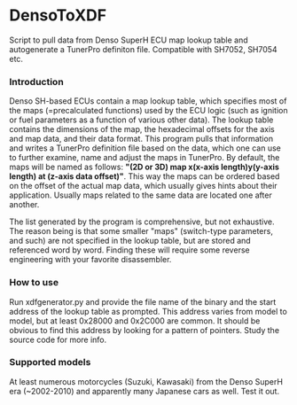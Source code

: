 # DensoToXDF
Script to pull data from Denso SuperH ECU map lookup table and autogenerate a TunerPro definiton file. Compatible with SH7052, SH7054 etc.

### Introduction

Denso SH-based ECUs contain a map lookup table, which specifies most of the maps (=precalculated functions) used by the ECU logic (such as ignition or fuel parameters as a function of various other data).
The lookup table contains the dimensions of the map, the hexadecimal offsets for the axis and map data, and their data format.
This program pulls that information and writes a TunerPro definition file based on the data, which one can use to further examine, name and adjust the maps in TunerPro.
By default, the maps will be named as follows: **"(2D or 3D) map x(x-axis length)y(y-axis length) at (z-axis data offset)"**. This way the maps can be ordered
based on the offset of the actual map data, which usually gives hints about their application. Usually maps related to the same data are located one after another.

The list generated by the program is comprehensive, but not exhaustive. The reason being is that some smaller "maps" (switch-type parameters, and such) are not specified in the lookup table,
but are stored and referenced word by word. Finding these will require some reverse engineering with your favorite disassembler.

### How to use

Run xdfgenerator.py and provide the file name of the binary and the start address of the lookup table as prompted. This address varies from model to model,
but at least 0x28000 and 0x2C000 are common. It should be obvious to find this address by looking for a pattern of pointers. Study the source code for more info.

### Supported models

At least numerous motorcycles (Suzuki, Kawasaki) from the Denso SuperH era (~2002-2010) and apparently many Japanese cars as well. Test it out.

